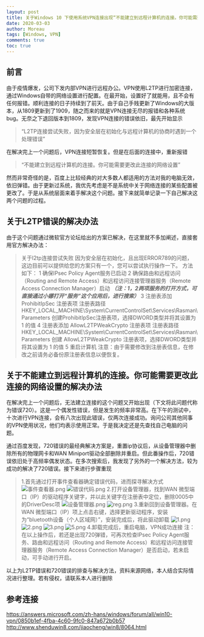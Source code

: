 ```yaml
---
layout: post
title: 关于Windows 10 下使用系统VPN连接出现“不能建立到远程计算机的连接。你可能需要更改此连接的网络设置”的解决方案
date: 2020-03-03
author: Moreau
tags: [Windows, VPN]
comments: true
toc: true
---
```


## 前言
由于疫情爆发，公司下发内部VPN进行远程办公。VPN使用L2TP进行加密连接，通过Windows自带的网络设置进行配置。在最开始，设置好了就能用，且不会有任何报错。顺利连接的日子持续到了前天。由于自己手贱更新了Windows的大版本，从1809更新到了1909，随之而来的就是VPN连接无尽的报错和各种系统bug。无奈之下退回版本到1809，发现VPN连接的错误依旧，最先开始显示
> “L2TP连接尝试失败，因为安全层在初始化与远程计算机的协商时遇到一个处理错误”

在解决完上一个问题后，VPN连接短暂恢复。但是在后面的连接中，重新报错
> “不能建立到远程计算机的连接。你可能需要更改此连接的网络设置”

然而非常奇怪的是，百度上比较经典的对大多数人都适用的方法对我的电脑无效，依旧弹错。由于更新过系统，我优先考虑是不是系统中关于网络连接的某些配置被更改了。于是从系统层面来着手解决这个问题。接下来就简单记录一下自己解决这两个问题的过程。



## 关于L2TP错误的解决办法

由于这个问题通过微软官方论坛给出的方案已解决，在这里就不多加阐述，直接套用官方解决办法：
> 关于l2tp连接尝试失败 因为安全层在初始化，且出现ERROR789的问题，这边目前可以提供给您的方案只有一个，您可以尝试执行操作一下。
> 方法如下：
> 1 确保IPsec Policy Agent服务已启动
> 2 确保路由和远程访问（Routing and Remote Access）和远程访问连接管理器服务（Remote Access Connection Manager）启动
> ***（注：1，2两项服务的打开方式，可直接通过小娜打开“服务”这个应用后，进行搜索）***
> 3 注册表添加 ProhibitIpSec 注册表项
> 注册表路径HKEY_LOCAL_MACHINE\System\CurrentControlSet\Services\Rasman\Parameters
> 创建ProhibitIpSec注册表项，选择DWORD类型并将其设置为 1 的值
> 4 注册表添加 AllowL2TPWeakCrypto 注册表项 
> 注册表路径HKEY_LOCAL_MACHINE\System\CurrentControlSet\Services\Rasman\Parameters
> 创建 AllowL2TPWeakCrypto 注册表项，选择DWORD类型并将其设置为 1 的值
> 5 重启计算机
> 注意：由于需要修改到注册表信息，在修改之前请务必备份原注册表信息以便恢复。



## 关于不能建立到远程计算机的连接。你可能需要更改此连接的网络设置的解决办法

在解决完上一个问题后，无法建立连接的这个问题又开始出现（下文将此问题代称为错误720）。这是一个偶发性错误，但是发生的频率非常高。在下午的测试中，十次进行VPN连接，会有八次出现此错误，仅两次连接成功。询问公司其他同事的VPN使用状况，他们均表示使用正常。于是我决定还是先查找自己电脑的问题。

通过百度发现，720错误的最经典解决方案是，重置ip协议后，从设备管理器中删除所有的物理网卡和WAN Miniport驱动全部删除并重启。但此番操作后，720错误依旧处于高频率偶发状态。在多次搜索后，我发现了另外的一个解决方法，较为成功的解决了720错误。接下来进行步骤重现

> 1.首先通过打开事件查看器确定错误代码，进而探寻解决方式
> ![事件查看器.png](https://i.loli.net/2020/03/04/Rq5ybYZGrSHL6e1.png)
> ![错误代码.png](https://i.loli.net/2020/03/04/St3lBV1TsiYKAqd.png)
> 2.打开设备管理器，找到WAN 微型端口（IP）的驱动程序关键字，并以此关键字在注册表中定位，删除0005中的DriverDesc项
> ![设备管理器.png](https://i.loli.net/2020/03/04/pQJCBAUSYsxlZIX.png)
> ![reg.png](https://i.loli.net/2020/03/04/ClwD78QINGSRb3g.png)
> 3.重新回到设备管理器。在WAN 微型端口（IP）项上点击右键，选择更新驱动程序，安装为“bluetooth设备（个人区域网）”，安装完成后，将此驱动卸载
> ![1.png](https://i.loli.net/2020/03/04/WyUS6vVLYDJuFx4.png)
> ![2.png](https://i.loli.net/2020/03/04/IF5aCTOstyoGDjq.png)
> ![3.png](https://i.loli.net/2020/03/04/1DrIxC9iSZ58sXo.png)
> ![5.png](https://i.loli.net/2020/03/04/AfKeGTdXiUC3MOL.png)
> 4.卸载完成后，重启电脑，VPN成功连接
> 注：在以上操作后，若还是出现720弹错，可再次检查IPsec Policy Agent服务、路由和远程访问（Routing and Remote Access）和远程访问连接管理器服务（Remote Access Connection Manager）是否启动，若未启动，可手动进行开启。

以上为L2TP错误和720错误的排查与解决方法，资料来源网络，本人结合实际情况进行整理。若有侵权，请联系本人进行删除



## 参考连接
<https://answers.microsoft.com/zh-hans/windows/forum/all/win10-vpn/0850b1ef-4fba-4c60-9fc0-847a672b0b57>
<http://www.shenduwin8.com/jiaocheng/win8/8064.html>